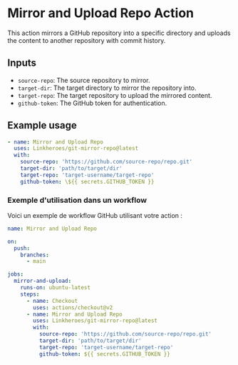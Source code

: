 # Mirror and Upload Repo Action

This action mirrors a GitHub repository into a specific directory and uploads the content to another repository with commit history.

## Inputs

- `source-repo`: The source repository to mirror.
- `target-dir`: The target directory to mirror the repository into.
- `target-repo`: The target repository to upload the mirrored content.
- `github-token`: The GitHub token for authentication.

## Example usage

```yaml
- name: Mirror and Upload Repo
  uses: Linkheroes/git-mirror-repo@latest
  with:
    source-repo: 'https://github.com/source-repo/repo.git'
    target-dir: 'path/to/target/dir'
    target-repo: 'target-username/target-repo'
    github-token: \${{ secrets.GITHUB_TOKEN }}
```

### Exemple d'utilisation dans un workflow

Voici un exemple de workflow GitHub utilisant votre action :

```yaml
name: Mirror and Upload Repo

on:
  push:
    branches:
      - main

jobs:
  mirror-and-upload:
    runs-on: ubuntu-latest
    steps:
      - name: Checkout
        uses: actions/checkout@v2
      - name: Mirror and Upload Repo
        uses: Linkheroes/git-mirror-repo@latest
        with:
          source-repo: 'https://github.com/source-repo/repo.git'
          target-dir: 'path/to/target/dir'
          target-repo: 'target-username/target-repo'
          github-token: ${{ secrets.GITHUB_TOKEN }}
```
